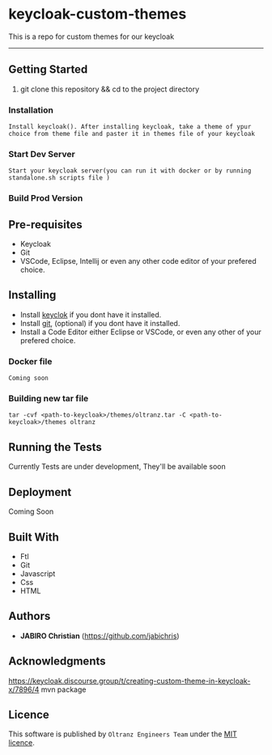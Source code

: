 # keycloak-custom-themes

This is a repo for custom themes for our keycloak

---

## Getting Started
1. git clone this repository && cd to the project directory

### Installation

```
Install keycloak(). After installing keycloak, take a theme of ypur choice from theme file and paster it in themes file of your keycloak
```

### Start Dev Server

```
Start your keycloak server(you can run it with docker or by running standalone.sh scripts file )
```

### Build Prod Version


## Pre-requisites
* Keycloak
* Git
* VSCode, Eclipse, Intellij or even any other code editor of your prefered choice.

## Installing
* Install [keyclok](https://www.keycloak.org/downloads) if you dont have it installed.
* Install [git](https://www.digitalocean.com/community/tutorials/how-to-contribute-to-open-source-getting-started-with-git), (optional) if you dont have it installed.
* Install a Code Editor either Eclipse or VSCode, or even any other of your prefered choice.

### Docker file

```
Coming soon

```

### Building new tar file

```
tar -cvf <path-to-keycloak>/themes/oltranz.tar -C <path-to-keycloak>/themes oltranz
```

## Running the Tests
Currently Tests are under development, They'll be available soon

## Deployment
Coming Soon

## Built With
* Ftl
* Git
* Javascript
* Css
* HTML

## Authors
* **JABIRO Christian** (https://github.com/jabichris)

## Acknowledgments
https://keycloak.discourse.group/t/creating-custom-theme-in-keycloak-x/7896/4
mvn package

## Licence
This software is published by `Oltranz Engineers Team` under the [MIT licence](http://opensource.org/licenses/MIT).
